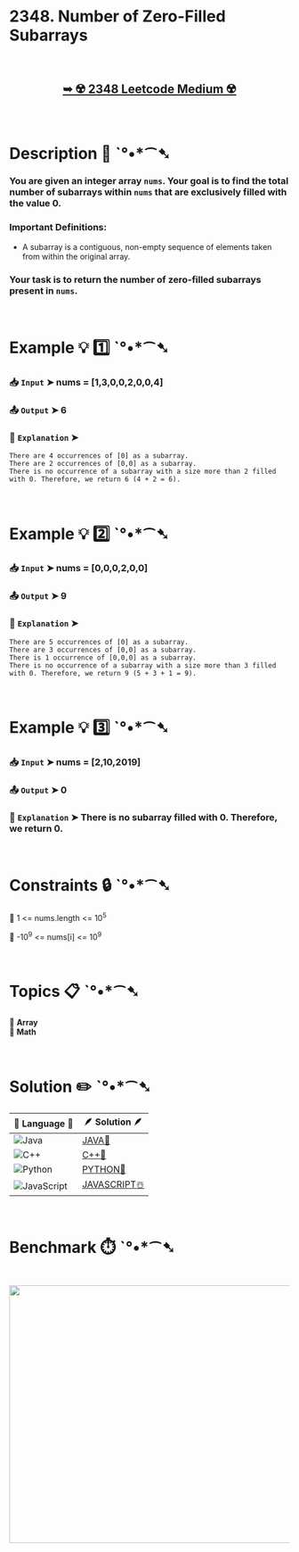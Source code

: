 # 2348. Number of Zero-Filled Subarrays

</br>

<h2 align="center"> 

<a href="https://leetcode.com/problems/number-of-zero-filled-subarrays/description/?envType=daily-question&envId=2025-08-19"><strong>➥ ☢️ 2348 Leetcode Medium ☢️ </strong></a>
</h2>

</br>

# Description 📜 ˋ°•*⁀➷

### You are given an integer array `nums`. Your goal is to find the total number of subarrays within `nums` that are exclusively filled with the value 0.

### Important Definitions:

- A subarray is a contiguous, non-empty sequence of elements taken from within the original array.

### Your task is to return the number of zero-filled subarrays present in `nums`.

</br>

# Example 💡 1️⃣ ˋ°•*⁀➷

  ### 📥 `Input`  ➤ nums = [1,3,0,0,2,0,0,4]

  ### 📤 `Output`  ➤ 6

  ### 🔦 `Explanation`  ➤

    There are 4 occurrences of [0] as a subarray.
    There are 2 occurrences of [0,0] as a subarray.
    There is no occurrence of a subarray with a size more than 2 filled with 0. Therefore, we return 6 (4 + 2 = 6).

</br>

# Example 💡 2️⃣ ˋ°•*⁀➷

  ### 📥 `Input` ➤ nums = [0,0,0,2,0,0]

  ### 📤 `Output`  ➤ 9

  ### 🔦 `Explanation` ➤

    There are 5 occurrences of [0] as a subarray.
    There are 3 occurrences of [0,0] as a subarray.
    There is 1 occurrence of [0,0,0] as a subarray.
    There is no occurrence of a subarray with a size more than 3 filled with 0. Therefore, we return 9 (5 + 3 + 1 = 9).

</br>

# Example 💡 3️⃣ ˋ°•*⁀➷

  ### 📥 `Input` ➤ nums = [2,10,2019]

  ### 📤 `Output`  ➤ 0

  ### 🔦 `Explanation` ➤ There is no subarray filled with 0. Therefore, we return 0.

</br>

# Constraints 🔒 ˋ°•*⁀➷

🔹 1 <= nums.length <= 10<sup>5</sup> </br>

🔹 -10<sup>9</sup> <= nums[i] <= 10<sup>9</sup> </br>

</br>

# Topics 📋 ˋ°•*⁀➷

🔸 **Array**  </br>
🔸 **Math**  </br>

</br>

# Solution ✏️ ˋ°•*⁀➷

| 📒 Language 📒  | 🪶 Solution 🪶 |
| ------------- | ------------- |
|  ![Java](https://img.shields.io/badge/java-%23ED8B00.svg?style=for-the-badge&logo=openjdk&logoColor=white)  | [JAVA🍁]() |
|  ![C++](https://img.shields.io/badge/c++-%2300599C.svg?style=for-the-badge&logo=c%2B%2B&logoColor=white)  | [C++🎲]()  |
|  ![Python](https://img.shields.io/badge/python-3670A0?style=for-the-badge&logo=python&logoColor=ffdd54)    | [PYTHON🍰]() |
| ![JavaScript](https://img.shields.io/badge/javascript-%23323330.svg?style=for-the-badge&logo=javascript&logoColor=%23F7DF1E)   | [JAVASCRIPT☃️]() |

</br>

# Benchmark ⏱️ ˋ°•*⁀➷

<h1  align="center" >

<img src ="" width = "700px" height="462px" />

</h1>
